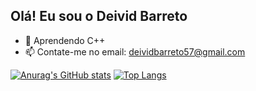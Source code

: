 ## Olá! Eu sou o Deivid Barreto

- 🌱 Aprendendo C++
- 📫 Contate-me no email: deividbarreto57@gmail.com

[![Anurag's GitHub stats](https://github-readme-stats.vercel.app/api?username=deividb2&show_icons=true&theme=dark)](https://github.com/anuraghazra/github-readme-stats)
[![Top Langs](https://github-readme-stats.vercel.app/api/top-langs/?username=deividb2&theme=dark&size_weight=0.5&count_weight=0.5)](https://github.com/anuraghazra/github-readme-stats)
